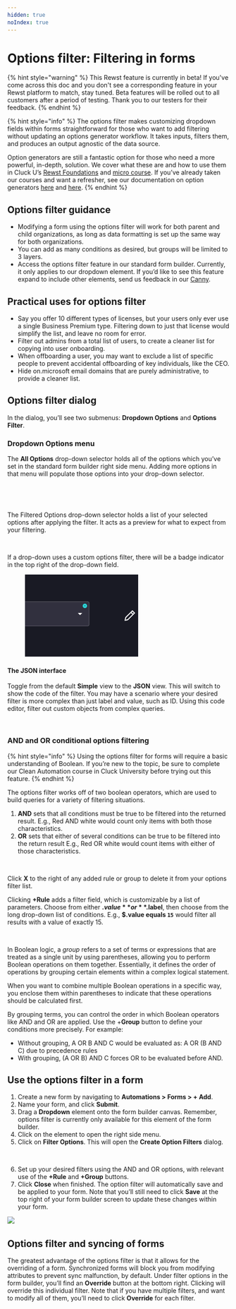 ```yaml
---
hidden: true
noIndex: true
---
```


# Options filter: Filtering in forms

{% hint style="warning" %}
This Rewst feature is currently in beta! If you've come across this doc and you don't see a corresponding feature in your Rewst platform to match, stay tuned. Beta features will be rolled out to all customers after a period of testing. Thank you to our testers for their feedback.
{% endhint %}

{% hint style="info" %}
The options filter makes customizing dropdown fields within forms straightforward for those who want to add filtering without updating an options generator workflow. It takes inputs, filters them, and produces an output agnostic of the data source.

Option generators are still a fantastic option for those who need a more powerful, in-depth, solution. We cover what these are and how to use them in Cluck U’s [Rewst Foundations](https://learn.rewst.io) and [micro course](https://learn.rewst.io). If you’ve already taken our courses and want a refresher, see our documentation on option generators [here](https://docs.rewst.help/documentation/workflows/workflow-generated-options) and [here](https://docs.rewst.help/documentation/workflows/different-types-of-workflows#option-generator).
{% endhint %}

## Options filter guidance

* Modifying a form using the options filter will work for both parent and child organizations, as long as data formatting is set up the same way for both organizations.
* You can add as many conditions as desired, but groups will be limited to 3 layers.
* Access the options filter feature in our standard form builder. Currently, it only applies to our dropdown element. If you’d like to see this feature expand to include other elements, send us feedback in our [Canny](https://rewst.canny.io/features).

## Practical uses for options filter

* Say you offer 10 different types of licenses, but your users only ever use a single Business Premium type. Filtering down to just that license would simplify the list, and leave no room for error.
* Filter out admins from a total list of users, to create a cleaner list for copying into user onboarding.
* When offboarding a user, you may want to exclude a list of specific people to prevent accidental offboarding of key individuals, like the CEO.
* Hide on.microsoft email domains that are purely administrative, to provide a cleaner list.

## Options filter dialog

In the dialog, you’ll see two submenus: **Dropdown Options** and **Options Filter**.

### Dropdown Options menu

The **All Options** drop-down selector holds all of the options which you’ve set in the standard form builder right side menu. Adding more options in that menu will populate those options into your drop-down selector.

<figure><img src="../../.gitbook/assets/Screenshot 2025-02-25 at 5.02.18 PM.png" alt="" width="375"><figcaption></figcaption></figure>

<figure><img src="../../.gitbook/assets/Screenshot 2025-02-25 at 4.36.22 PM.png" alt=""><figcaption></figcaption></figure>

The Filtered Options drop-down selector holds a list of your selected options after applying the filter. It acts as a preview for what to expect from your filtering.

<figure><img src="../../.gitbook/assets/Screenshot 2025-02-25 at 4.36.30 PM.png" alt=""><figcaption></figcaption></figure>

If a drop-down uses a custom options filter, there will be a badge indicator in the top right of the drop-down field.

<figure><img src="../../.gitbook/assets/indicator.png" alt=""><figcaption></figcaption></figure>



#### The JSON interface

Toggle from the default **Simple** view to the **JSON** view. This will switch to show the code of the filter. You may have a scenario where your desired filter is more complex than just label and value, such as ID. Using this code editor, filter out custom objects from complex queries.

<figure><img src="../../.gitbook/assets/Screenshot 2025-02-25 at 4.36.39 PM.png" alt=""><figcaption></figcaption></figure>

### AND and OR conditional options filtering

{% hint style="info" %}
Using the options filter for forms will require a basic understanding of Boolean. If you’re new to the topic, be sure to complete our Clean Automation course in Cluck University before trying out this feature.
{% endhint %}

The options filter works off of two boolean operators, which are used to build queries for a variety of filtering situations.

1. **AND** sets that all conditions must be true to be filtered into the returned result. E.g., Red AND white would count only items with both those characteristics.
2. **OR** sets that either of several conditions can be true to be filtered into the return result E.g., Red OR white would count items with either of those characteristics.

<figure><img src="../../.gitbook/assets/Screenshot 2025-02-25 at 11.17.38 AM.png" alt=""><figcaption></figcaption></figure>

Click **X** to the right of any added rule or group to delete it from your options filter list.

Clicking **+Rule** adds a filter field, which is customizable by a list of parameters. Choose from either **$.value** or **$.label**, then choose from the long drop-down list of conditions. E.g., **$.value equals `15`** would filter all results with a value of exactly 15.

<figure><img src="../../.gitbook/assets/Screenshot 2025-02-25 at 4.28.47 PM.png" alt=""><figcaption></figcaption></figure>

In Boolean logic, a _group_ refers to a set of terms or expressions that are treated as a single unit by using parentheses, allowing you to perform Boolean operations on them together. Essentially, it defines the order of operations by grouping certain elements within a complex logical statement.

When you want to combine multiple Boolean operations in a specific way, you enclose them within parentheses to indicate that these operations should be calculated first.

By grouping terms, you can control the order in which Boolean operators like AND and OR are applied. Use the +**Group** button to define your conditions more precisely. For example:

* Without grouping, A OR B AND C would be evaluated as: A OR (B AND C) due to precedence rules
* With grouping, (A OR B) AND C forces OR to be evaluated before AND.

## Use the options filter in a form

1. Create a new form by navigating to **Automations > Forms > + Add**.
2. Name your form, and click **Submit**.
3. Drag a **Dropdown** element onto the form builder canvas. Remember, options filter is currently only available for this element of the form builder.
4. Click on the element to open the right side menu.
5. Click on **Filter Options**. This will open the **Create Option Filters** dialog.

<figure><img src="../../.gitbook/assets/Screenshot 2025-02-25 at 11.02.23 AM.png" alt=""><figcaption></figcaption></figure>

6. Set up your desired filters using the AND and OR options, with relevant use of the **+Rule** and **+Group** buttons.
7. Click **Close** when finished. The option filter will automatically save and be applied to your form. Note that you’ll still need to click **Save** at the top right of your form builder screen to update these changes within your form.

![](<../../.gitbook/assets/Screenshot 2025-02-26 at 12.28.51 PM.png>)

## Options filter and syncing of forms

The greatest advantage of the options filter is that it allows for the overriding of a form. Synchronized forms will block you from modifying attributes to prevent sync malfunction, by default. Under filter options in the form builder, you’ll find an **Override** button at the bottom right. Clicking will override this individual filter. Note that if you have multiple filters, and want to modify all of them, you’ll need to click **Override** for each filter.

<figure><img src="../../.gitbook/assets/Screenshot 2025-02-25 at 5.14.54 PM.png" alt=""><figcaption></figcaption></figure>
